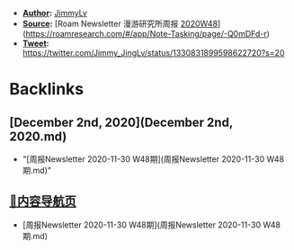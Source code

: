 - **[Author](Author.md):** [JimmyLv](JimmyLv.md)
- **[Source](Source.md):** [Roam Newsletter 漫游研究所周报 [2020W48](2020W48.md)](https://roamresearch.com/#/app/Note-Tasking/page/-Q0mDFd-r)
- **[Tweet](Tweet.md):** https://twitter.com/Jimmy_JingLv/status/1330831899598622720?s=20

# Backlinks
## [December 2nd, 2020](December 2nd, 2020.md)
- "[周报Newsletter 2020-11-30 W48期](周报Newsletter 2020-11-30 W48期.md)"

## [🎈内容导航页](🎈内容导航页.md)
- [周报Newsletter 2020-11-30 W48期](周报Newsletter 2020-11-30 W48期.md)

